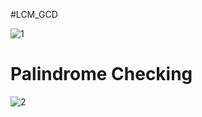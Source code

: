 #LCM_GCD

![1](https://github.com/user-attachments/assets/3f732a80-64eb-45cf-a944-b8b446b81213)

# Palindrome Checking 

![2](https://github.com/user-attachments/assets/3decc87a-2b85-493c-8282-4c9a25f6b3d6)

